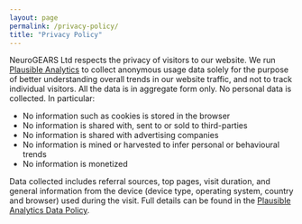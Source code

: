 ```yaml
---
layout: page
permalink: /privacy-policy/
title: "Privacy Policy"
---
```


NeuroGEARS Ltd respects the privacy of visitors to our website. We run [Plausible Analytics](https://plausible.io) to collect anonymous usage data solely for the purpose of better understanding overall trends in our website traffic, and not to track individual visitors. All the data is in aggregate form only. No personal data is collected. In particular:

* No information such as cookies is stored in the browser
* No information is shared with, sent to or sold to third-parties
* No information is shared with advertising companies
* No information is mined or harvested to infer personal or behavioural trends
* No information is monetized

Data collected includes referral sources, top pages, visit duration, and general information from the device (device type, operating system, country and browser) used during the visit. Full details can be found in the [Plausible Analytics Data Policy](https://plausible.io/data-policy).